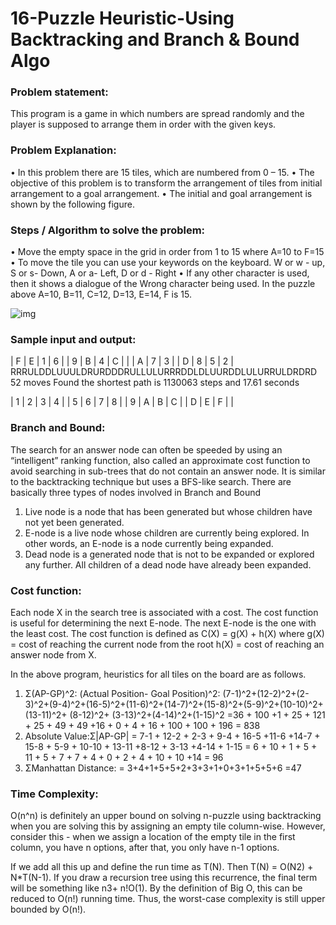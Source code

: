 # 16-Puzzle Heuristic-Using Backtracking and Branch & Bound Algo

### Problem statement:
This program is a game in which numbers are spread randomly and the player is supposed to arrange them in order with the given keys.

### Problem Explanation:
•	In this problem there are 15 tiles, which are numbered from 0 – 15.
•	The objective of this problem is to transform the arrangement of tiles from initial arrangement to a goal arrangement.
•	The initial and goal arrangement is shown by the following figure.

### Steps / Algorithm to solve the problem:
•	Move the empty space in the grid in order from 1 to 15 where A=10 to F=15
•	To move the tile you can use your keywords on the keyboard. 
W or w - up,
S or s- Down,
A or a- Left,
D or d - Right
•	If any other character is used, then it shows a dialogue of the Wrong character being used.
In the puzzle above A=10, B=11, C=12, D=13, E=14, F is 15.

![img](https://user-images.githubusercontent.com/63578321/119703957-b9587d00-be74-11eb-8e06-1bade53d68c1.png)

### Sample input and output:
| F | E |  1 |  6  |
|  9 | B |  4 | C  |
|    | A |  7 |  3  |
| D |  8 |  5 |  2  |
RRRULDDLUUULDRURDDDRULLULURRRDDLDLUURDDLULURRULDRDRD 52 moves
Found the shortest path is 1130063 steps and 17.61 seconds
 
|  1 |  2 |  3 |  4  |
|  5 |  6 |  7 |  8  |
|  9 |  A | B  |  C  |
|  D  | E | F  |     |

### Branch and Bound:
The search for an answer node can often be speeded by using an “intelligent” ranking function, also called an approximate cost function to avoid searching in sub-trees that do not contain an answer node. It is similar to the backtracking technique but uses a BFS-like search.
There are basically three types of nodes involved in Branch and Bound
1. Live node is a node that has been generated but whose children have not yet been generated.
2. E-node is a live node whose children are currently being explored. In other words, an E-node is a node currently being expanded.
3. Dead node is a generated node that is not to be expanded or explored any further. All children of a dead node have already been expanded.

### Cost function:
Each node X in the search tree is associated with a cost. The cost function is useful for determining the next E-node. The next E-node is the one with the least cost. The cost function is defined as
C(X) = g(X) + h(X) where
   g(X) = cost of reaching the current node 
          from the root
   h(X) = cost of reaching an answer node from X.

In the above program, heuristics for all tiles on the board are as follows.
1.	Σ(AP-GP)^2: 
(Actual Position- Goal Position)^2:
(7-1)^2+(12-2)^2+(2-3)^2+(9-4)^2+(16-5)^2+(11-6)^2+(14-7)^2+(15-8)^2+(5-9)^2+(10-10)^2+(13-11)^2+ (8-12)^2+ (3-13)^2+(4-14)^2+(1-15)^2
=36 + 100 +1 + 25 + 121 + 25 + 49 + 49 +16 + 0 + 4 + 16 + 100 + 100 + 196
= 838
2.	Absolute Value:Σ|AP-GP| 
= 7-1 + 12-2 + 2-3 + 9-4 + 16-5 +11-6 +14-7 + 15-8 + 5-9 + 10-10 + 13-11 +8-12 + 3-13 +4-14 + 1-15
= 6 + 10 + 1 + 5 + 11 + 5 + 7 + 7 + 4 + 0 + 2 + 4 + 10 + 10 +14
= 96 
3.	ΣManhattan Distance: 
= 3+4+1+5+5+2+3+3+1+0+3+1+5+5+6
=47

### Time Complexity: 
O(n^n) is definitely an upper bound on solving n-puzzle using backtracking when you are solving this by assigning an empty tile column-wise. However, consider this - when we assign a location of the empty tile in the first column, you have n options, after that, you only have n-1 options. 

If we add all this up and define the run time as T(N). Then T(N) = O(N2) + N*T(N-1). If you draw a recursion tree using this recurrence, the final term will be something like n3+ n!O(1). By the definition of Big O, this can be reduced to O(n!) running time. 
Thus, the worst-case complexity is still upper bounded by O(n!).
















